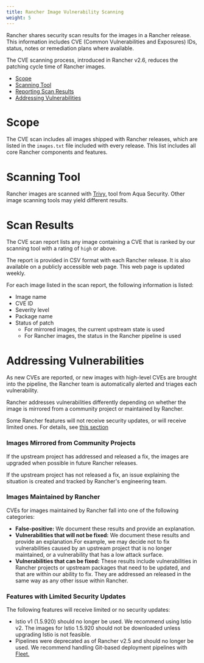 ```yaml
---
title: Rancher Image Vulnerability Scanning
weight: 5
---
```


Rancher shares security scan results for the images in a Rancher release. This information includes CVE (Common Vulnerabilities and Exposures) IDs, status, notes or remediation plans where available.

The CVE scanning process, introduced in Rancher v2.6, reduces the patching cycle time of Rancher images.

- [Scope](#scope)
- [Scanning Tool](#scanning-tool)
- [Reporting Scan Results](#reporting-scan-results)
- [Addressing Vulnerabilities](#addressing-vulnerabilities)

# Scope

The CVE scan includes all images shipped with Rancher releases, which are listed in the `images.txt` file included with every release. This list includes all core Rancher components and features.

# Scanning Tool

Rancher images are scanned with [Trivy,](https://github.com/aquasecurity/trivy) tool from Aqua Security. Other image scanning tools may yield different results.

# Scan Results

The CVE scan report lists any image containing a CVE that is ranked by our scanning tool with a rating of `high` or above.

The report is provided in CSV format with each Rancher release. It is also available on a publicly accessible web page. This web page is updated weekly.

For each image listed in the scan report, the following information is listed:

- Image name
- CVE ID
- Severity level
- Package name
- Status of patch
  - For mirrored images, the current upstream state is used
  - For Rancher images, the status in the Rancher pipeline is used

# Addressing Vulnerabilities

As new CVEs are reported, or new images with high-level CVEs are brought into the pipeline, the Rancher team is automatically alerted and triages each vulnerability.

Rancher addresses vulnerabilities differently depending on whether the image is mirrored from a community project or maintained by Rancher.

Some Rancher features will not receive security updates, or will receive limited ones. For details, see [this section](#features-with-limited-security-updates)

### Images Mirrored from Community Projects

If the upstream project has addressed and released a fix, the images are upgraded when possible in future Rancher releases.

If the upstream project has not released a fix, an issue explaining the situation is created and tracked by Rancher's engineering team.

### Images Maintained by Rancher

CVEs for images maintained by Rancher fall into one of the following categories:

- **False-positive:** We document these results and provide an explanation.
- **Vulnerabilities that will not be fixed:** We document these results and provide an explanation.For example, we may decide not to fix vulnerabilities caused by an upstream project that is no longer maintained, or a vulnerability that has a low attack surface.
- **Vulnerabilities that can be fixed:** These results include vulnerabilities in Rancher projects or upstream packages that need to be updated, and that are within our ability to fix. They are addressed an released in the same way as any other issue within Rancher.

### Features with Limited Security Updates

The following features will receive limited or no security updates:

- Istio v1 (1.5.920) should no longer be used. We recommend using Istio v2. The images for Istio 1.5.920 should not be downloaded unless upgrading Istio is not feasible.
- Pipelines were deprecated as of Rancher v2.5 and should no longer be used. We recommend handling Git-based deployment pipelines with  [Fleet.]({{<baseurl>}}/rancher/v2.6/en/deploy-across-clusters/fleet)